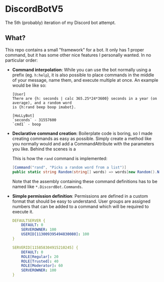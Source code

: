 # DiscordBotV5
The 5th (probably) iteration of my Discord bot attempt.

## What?
This repo contains a small "framework" for a bot. It only has 1 proper command, but it has some other nice features I 
personally wanted. In no particular order:

* **Command interpolation**: While you can use the bot normally using a prefix (eg. `h:help`), it is also possible to 
place commands in the middle of your message, name them, and execute multiple at once. An example would be like so:
    ```
    [User]
    There are {h: seconds | calc 365.25*24*3600} seconds in a year (on average), and a random word 
    is {h:rand beep boop imabot}.
    
    [HoLLyBot]
    `seconds` - 31557600
    `cmd1` - boop
    ```

* **Declarative command creation**: Boilerplate code is boring, so I made creating commands as easy as possible. Simply 
create a method like you normally would and add a CommandAttribute with the parameters you like. Behind the scenes is a 

  This is how the `rand` command is implemented:
  ```cs
  [Command("rand", "Picks a random word from a list")]
  public static string Random(string[] words) => words[new Random().Next(0, words.Length)];
  ```
  Note that the assembly containing these command definitions has to be named like `*.DiscordBot.Commands`.
  
* **Simple permission definition**: Permissions are defined in a custom format that should be easy to understand. User 
groups are assigned numbers that can be added to a command which will be required to execute it.

  ```yaml
  DEFAULTSERVER {
      DEFAULT: 0
      SERVEROWNER: 100
      USERID[113009395494830080]: 100
  }

  SERVERID[115858304915210245] {
      DEFAULT: 0
      ROLE[Regular]: 20
      ROLE[Trusted]: 40
      ROLE[Moderator]: 60
      SERVEROWNER: 100
  }

  ```
  
